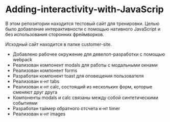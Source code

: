 # Adding-interactivity-with-JavaScrip
В этом репозитории находится тестовый сайт для тренировки. Целью было добавление интерактивности с помощью нативного JavaScript и без использования сторонних фреймворков.

Исходный сайт находится в папке customer-site.
* Добавлено рабочее окружение для девелоп-разработки с помощью webpack
* Реализован компонент modals для работы с модальными окнами
* Реализован компонент forms
* Разработан компонент toast для оповещения пользователя
* Реализован к-нт tabs
* Реализован к-нт calc, состоящий из нескольких форм, которые сменяют друг друга
* Компоненты modals и calc связаны между собой синтетическими событиями
* Разработан таймер обратного отсчета к-нт timer
* Реализован к-нт images
